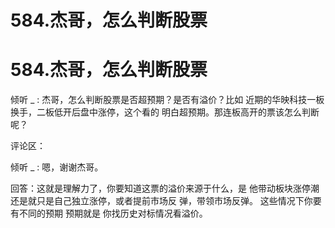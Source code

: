 # 584.杰哥，怎么判断股票

# 584.杰哥，怎么判断股票

倾听 _ : 杰哥，怎么判断股票是否超预期？是否有溢价？比如 近期的华映科技一板换手，二板低开后盘中涨停，这个看的 明白超预期。那连板高开的票该怎么判断呢？

评论区：

倾听 _ : 嗯，谢谢杰哥。

回答：这就是理解力了，你要知道这票的溢价来源于什么，是 他带动板块涨停潮还是就只是自己独立涨停，或者提前市场反 弹，带领市场反弹。 这些情况下你要有不同的预期 预期就是 你找历史对标情况看溢价。